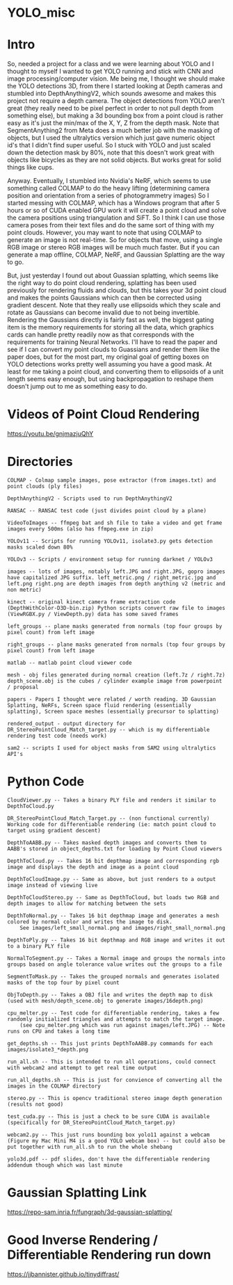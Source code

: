 # YOLO_misc

# Intro

So, needed a project for a class and we were learning about YOLO and I thought to myself I wanted to get YOLO running and stick with CNN and image processing/computer vision. Me being me, I thought we should make the YOLO detections 3D, from there I started looking at Depth cameras and stumbled into DepthAnythingV2, which sounds awesome and makes this project not require a depth camera. The object detections from YOLO aren't great (they really need to be pixel perfect in order to not pull depth from something else), but making a 3d bounding box from a point cloud is rather easy as it's just the min/max of the X, Y, Z from the depth mask. Note that SegmentAnything2 from Meta does a much better job with the masking of objects, but I used the ultralytics version which just gave numeric object id's that I didn't find super useful. So I stuck with YOLO and just scaled down the detection mask by 80%, note that this doesn't work great with objects like bicycles as they are not solid objects. But works great for solid things like cups.

Anyway. Eventually, I stumbled into Nvidia's NeRF, which seems to use something called COLMAP to do the heavy lifting (determining camera position and orientation from a series of photogrammetry images) So I started messing with COLMAP, which has a Windows program that after 5 hours or so of CUDA enabled GPU work it will create a point cloud and solve the camera positions using triangulation and SiFT. So I think I can use those camera poses from their text files and do the same sort of thing with my point clouds. However, you may want to note that using COLMAP to generate an image is not real-time. So for objects that move, using a single RGB image or stereo RGB images will be much much faster. But if you can generate a map offline, COLMAP, NeRF, and Gaussian Splatting are the way to go.

But, just yesterday I found out about Guassian splatting, which seems like the right way to do point cloud rendering, splatting has been used previously for rendering fluids and clouds, but this takes your 3d point cloud and makes the points Gaussians which can then be corrected using gradient descent. Note that they really use ellipsoids which they scale and rotate as Gaussians can become invalid due to not being invertible. Rendering the Gaussians directly is fairly fast as well, the biggest gating item is the memory requirements for storing all the data, which graphics cards can handle pretty readily now as that corresponds with the requirements for training Neural Networks. I'll have to read the paper and see if I can convert my point clouds to Guassians and render them like the paper does, but for the most part, my original goal of getting boxes on YOLO detections works pretty well assuming you have a good mask. At least for me taking a point cloud, and converting them to ellipsoids of a unit length seems easy enough, but using backpropagation to reshape them doesn't jump out to me as something easy to do.

# Videos of Point Cloud Rendering
https://youtu.be/gnjmazjuQhY


# Directories
	COLMAP - Colmap sample images, pose extractor (from images.txt) and point clouds (ply files)
	
	DepthAnythingV2 - Scripts used to run DepthAnythingV2
	
	RANSAC -- RANSAC test code (just divides point cloud by a plane)
	
	VideoToImages -- ffmpeg bat and sh file to take a video and get frame images every 500ms (also has ffmpeg.exe in zip)
	
	YOLOv11 -- Scripts for running YOLOv11, isolate3.py gets detection masks scaled down 80%
	
	YOLOv3 -- Scripts / environment setup for running darknet / YOLOv3
	
	images -- lots of images, notably left.JPG and right.JPG, gopro images have capitalized JPG suffix. left_metric.png / right_metric.jpg and left.png right.png are depth images from depth anything v2 (metric and non metric)

	kinect -- original kinect camera frame extraction code (DepthWithColor-D3D-bin.zip) Python scripts convert raw file to images (ViewRGBX.py / ViewDepth.py) data has some saved frames

	left_groups -- plane masks generated from normals (top four groups by pixel count) from left image
	
	right_groups -- plane masks generated from normals (top four groups by pixel count) from left image

	matlab -- matlab point cloud viewer code
	
	mesh - obj files generated during normal creation (left.7z / right.7z) depth_scene.obj is the cubes / cylinder example image from powerpoint / proposal
	
	papers - Papers I thought were related / worth reading. 3D Gaussian Splatting, NeRFs, Screen space fluid rendering (essentially splatting), Screen space meshes (essentially precursor to splatting)
	
	rendered_output - output directory for DR_StereoPointCloud_Match_target.py -- which is my differentiable rendering test code (needs work)
	
	sam2 -- scripts I used for object masks from SAM2 using ultralytics API's
	
# Python Code

	CloudViewer.py -- Takes a binary PLY file and renders it similar to DepthToCloud.py

	DR_StereoPointCloud_Match_Target.py -- (non functional currently) Working code for differentiable rendering (ie: match point cloud to target using gradient descent)

	DepthToAABB.py -- Takes masked depth images and converts them to AABB's stored in object_depths.txt for loading by Point Cloud viewers

	DepthToCloud.py -- Takes 16 bit depthmap image and corresponding rgb image and displays the depth and image as a point cloud
	
	DepthToCloudImage.py -- Same as above, but just renders to a output image instead of viewing live
	
	DepthToCloudStereo.py -- Same as DepthToCloud, but loads two RGB and depth images to allow for matching between the sets

	DepthToNormal.py -- Takes 16 bit depthmap image and generates a mesh colored by normal color and writes the image to disk.
		See images/left_small_normal.png and images/right_small_normal.png

	DepthToPly.py -- Takes 16 bit depthmap and RGB image and writes it out to a binary PLY file

	NormalToSegment.py -- Takes a Normal image and groups the normals into groups based on angle tolerance value writes out the groups to a file
	
	SegmentToMask.py -- Takes the grouped normals and generates isolated masks of the top four by pixel count
	
	ObjToDepth.py -- Takes a OBJ file and writes the depth map to disk (used with mesh/depth_scene.obj to generate images/16depth.png)

	cpu_melter.py -- Test code for differentiable rendering, takes a few randomly initialized triangles and attempts to match the target image.
		(see cpu_melter.png which was run against images/left.JPG) -- Note runs on CPU and takes a long time

	get_depths.sh -- This just prints DepthToAABB.py commands for each images/isolate3_*depth.png

	run_all.sh -- This is intended to run all operations, could connect with webcam2 and attempt to get real time output

	run_all_depths.sh -- This is just for convience of converting all the images in the COLMAP directory

	stereo.py -- This is opencv traditional stereo image depth generation (results not good)
	
	test_cuda.py -- This is just a check to be sure CUDA is available (specifically for DR_StereoPointCloud_Match_target.py)
	
	webcam2.py -- This just runs bounding box yolo11 against a webcam (Figure my Mac Mini M4 is a good YOLO webcam box) -- but could also be put together with run_all.sh to run the whole shebang
	
	yolo3d.pdf -- pdf slides, don't have the differentiable rendering addendum though which was last minute

# Gaussian Splatting Link

https://repo-sam.inria.fr/fungraph/3d-gaussian-splatting/

# Good Inverse Rendering / Differentiable Rendering run down

https://jjbannister.github.io/tinydiffrast/
